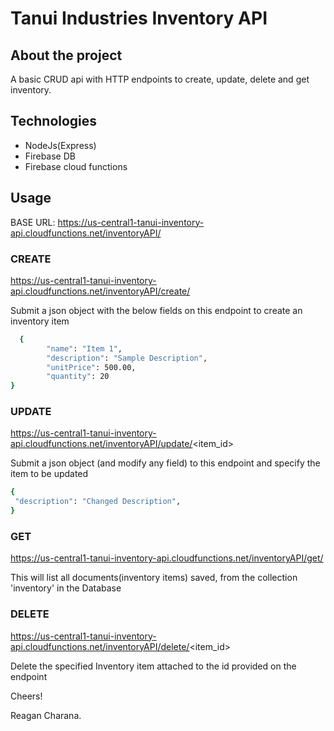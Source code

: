 # Tanui Industries Inventory API

## About the project
A basic CRUD api with HTTP endpoints to create, update, delete and get inventory.

## Technologies
- NodeJs(Express)
- Firebase DB
- Firebase cloud functions

## Usage

BASE URL: https://us-central1-tanui-inventory-api.cloudfunctions.net/inventoryAPI/ <endpoints>

### CREATE 
https://us-central1-tanui-inventory-api.cloudfunctions.net/inventoryAPI/create/

Submit a json object with the below fields on this endpoint to create an inventory item  
```sh
  {
        "name": "Item 1",
        "description": "Sample Description",
        "unitPrice": 500.00,
        "quantity": 20
}
```
### UPDATE
 https://us-central1-tanui-inventory-api.cloudfunctions.net/inventoryAPI/update/<item_id>
  
 Submit a json object (and modify any field) to this endpoint and specify the item to be updated
  
  ```sh
  {
   "description": "Changed Description",
  }
```
### GET 
https://us-central1-tanui-inventory-api.cloudfunctions.net/inventoryAPI/get/
  
This will list all documents(inventory items) saved, from the collection 'inventory' in the Database

### DELETE
  https://us-central1-tanui-inventory-api.cloudfunctions.net/inventoryAPI/delete/<item_id>
  
  Delete the specified Inventory item attached to the id provided on the endpoint
  
Cheers!
  
Reagan Charana.
